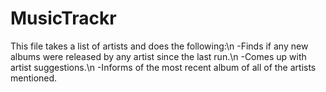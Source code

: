 # MusicTrackr
This file takes a list of artists and does the following:\n
-Finds if any new albums were released by any artist since the last run.\n
-Comes up with artist suggestions.\n
-Informs of the most recent album of all of the artists mentioned.
